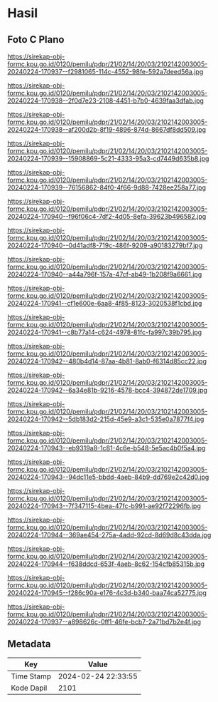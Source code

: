 # Hasil

## Foto C Plano

https://sirekap-obj-formc.kpu.go.id/0120/pemilu/pdpr/21/02/14/20/03/2102142003005-20240224-170937--f2981065-114c-4552-98fe-592a7deed56a.jpg

https://sirekap-obj-formc.kpu.go.id/0120/pemilu/pdpr/21/02/14/20/03/2102142003005-20240224-170938--2f0d7e23-2108-4451-b7b0-4639faa3dfab.jpg

https://sirekap-obj-formc.kpu.go.id/0120/pemilu/pdpr/21/02/14/20/03/2102142003005-20240224-170938--af200d2b-8f19-4896-874d-8667df8dd509.jpg

https://sirekap-obj-formc.kpu.go.id/0120/pemilu/pdpr/21/02/14/20/03/2102142003005-20240224-170939--15908869-5c21-4333-95a3-cd7449d635b8.jpg

https://sirekap-obj-formc.kpu.go.id/0120/pemilu/pdpr/21/02/14/20/03/2102142003005-20240224-170939--76156862-84f0-4f66-9d88-7428ee258a77.jpg

https://sirekap-obj-formc.kpu.go.id/0120/pemilu/pdpr/21/02/14/20/03/2102142003005-20240224-170940--f96f06c4-7df2-4d05-8efa-39623b496582.jpg

https://sirekap-obj-formc.kpu.go.id/0120/pemilu/pdpr/21/02/14/20/03/2102142003005-20240224-170940--0d41adf8-719c-486f-9209-a90183279bf7.jpg

https://sirekap-obj-formc.kpu.go.id/0120/pemilu/pdpr/21/02/14/20/03/2102142003005-20240224-170940--a44a796f-157a-47cf-ab49-1b208f9a6661.jpg

https://sirekap-obj-formc.kpu.go.id/0120/pemilu/pdpr/21/02/14/20/03/2102142003005-20240224-170941--cf1e600e-6aa8-4f85-8123-3020538f1cbd.jpg

https://sirekap-obj-formc.kpu.go.id/0120/pemilu/pdpr/21/02/14/20/03/2102142003005-20240224-170941--c8b77a14-c624-4978-81fc-fa997c39b795.jpg

https://sirekap-obj-formc.kpu.go.id/0120/pemilu/pdpr/21/02/14/20/03/2102142003005-20240224-170942--480b4d14-87aa-4b81-8ab0-f6314d85cc22.jpg

https://sirekap-obj-formc.kpu.go.id/0120/pemilu/pdpr/21/02/14/20/03/2102142003005-20240224-170942--6a34e81b-9216-4578-bcc4-394872de1709.jpg

https://sirekap-obj-formc.kpu.go.id/0120/pemilu/pdpr/21/02/14/20/03/2102142003005-20240224-170942--5db183d2-215d-45e9-a3c1-535e0a7877f4.jpg

https://sirekap-obj-formc.kpu.go.id/0120/pemilu/pdpr/21/02/14/20/03/2102142003005-20240224-170943--eb9319a8-1c81-4c6e-b548-5e5ac4b0f5a4.jpg

https://sirekap-obj-formc.kpu.go.id/0120/pemilu/pdpr/21/02/14/20/03/2102142003005-20240224-170943--94dc11e5-bbdd-4aeb-84b9-dd769e2c42d0.jpg

https://sirekap-obj-formc.kpu.go.id/0120/pemilu/pdpr/21/02/14/20/03/2102142003005-20240224-170943--7f347115-4bea-47fc-b991-ae92f72296fb.jpg

https://sirekap-obj-formc.kpu.go.id/0120/pemilu/pdpr/21/02/14/20/03/2102142003005-20240224-170944--369ae454-275a-4add-92cd-8d69d8c43dda.jpg

https://sirekap-obj-formc.kpu.go.id/0120/pemilu/pdpr/21/02/14/20/03/2102142003005-20240224-170944--f638ddcd-653f-4aeb-8c62-154cfb85315b.jpg

https://sirekap-obj-formc.kpu.go.id/0120/pemilu/pdpr/21/02/14/20/03/2102142003005-20240224-170945--f286c90a-e176-4c3d-b340-baa74ca52775.jpg

https://sirekap-obj-formc.kpu.go.id/0120/pemilu/pdpr/21/02/14/20/03/2102142003005-20240224-170937--a898626c-0ff1-46fe-bcb7-2a71bd7b2e4f.jpg


## Metadata

| Key        | Value               |
| ---------- | ------------------- |
| Time Stamp | 2024-02-24 22:33:55 |
| Kode Dapil | 2101                |



